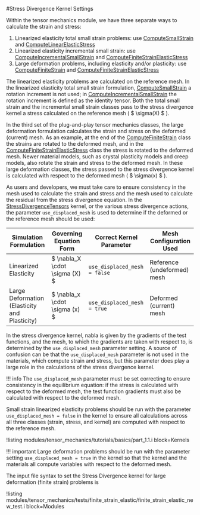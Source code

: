 #Stress Divergence Kernel Settings

Within the tensor mechanics module, we have three separate ways to calculate the strain and stress:

1. Linearized elasticity total small strain problems: use [ComputeSmallStrain](/ComputeSmallStrain.md) and [ComputeLinearElasticStress](/ComputeLinearElasticStress.md)
2. Linearized elasticity incremental small strain: use [ComputeIncrementalSmallStrain](/ComputeIncrementalSmallStrain.md) and [ComputeFiniteStrainElasticStress](/ComputeFiniteStrainElasticStress.md)
3. Large deformation problems, including elasticity and/or plasticity: use [ComputeFiniteStrain](/ComputeFiniteStrain.md) and [ComputeFiniteStrainElasticStress](/ComputeFiniteStrainElasticStress.md)

The linearized elasticity problems are calculated on the reference mesh.  In the linearized elasticity total small strain formulation, [ComputeSmallStrain](/ComputeSmallStrain.md) a rotation increment is not used; in [ComputeIncrementalSmallStrain](/ComputeIncrementalSmallStrain.md) the rotation increment is defined as the identity tensor.  Both the total small strain and the incremental small strain classes pass to the stress divergence kernel a stress calculated on the reference mesh ( $ \sigma(X) $ ).

In the third set of the plug-and-play tensor mechanics classes, the large deformation formulation calculates the strain and stress on the deformed (current) mesh.  As an example, at the end of the [ComputeFiniteStrain](/ComputeFiniteStrain.md) class the strains are rotated to the deformed mesh, and in the [ComputeFiniteStrainElasticStress](/ComputeFiniteStrainElasticStress.md) class the stress is rotated to the deformed mesh.  Newer material models, such as crystal plasticity models and creep models, also rotate the strain and stress to the deformed mesh.  In these large deformation classes, the stress passed to the stress divergence kernel is calculated with respect to the deformed mesh ( $ \sigma(x) $ ).

As users and developers, we must take care to ensure consistency in the mesh used to calculate the strain and stress and the mesh used to calculate the residual from the stress divergence equation.  In the [StressDivergenceTensors](/StressDivergenceTensors.md) kernel, or the various stress divergence actions, the parameter `use_displaced_mesh` is used to determine if the deformed or the reference mesh should be used:

| Simulation Formulation | Governing Equation Form  | Correct Kernel Parameter | Mesh Configuration Used |
| - | - | - | - |
| Linearized Elasticity | $ \nabla_X \cdot \sigma (X) $ | `use_displaced_mesh = false` | Reference (undeformed) mesh |
| Large Deformation (Elasticity and Plasticity) | $ \nabla_x \cdot \sigma (x) $ | `use_displaced_mesh = true ` | Deformed (current) mesh |

In the stress divergence kernel, nabla is given by the gradients of the test functions, and the mesh, to which the gradients are taken with respect to, is determined by the `use_displaced_mesh` parameter setting.  A source of confusion can be that the `use_displaced_mesh` parameter is not used in the materials, which compute strain and stress, but this parameter does play a large role in the calculations of the stress divergence kernel.

!!! info
    The `use_displaced_mesh` parameter must be set correcting to ensure consistency in the equilibrium equation:  if the stress is calculated with respect to the deformed mesh, the test function gradients must also be calculated with respect to the deformed mesh.

Small strain linearized elasticity problems should be run with the parameter `use_displaced_mesh = false` in the kernel to ensure all calculations across all three classes (strain, stress, and kernel) are computed with respect to the reference mesh.

!listing modules/tensor_mechanics/tutorials/basics/part_1.1.i block=Kernels

!!! important
    Large deformation problems should be run with the parameter setting `use_displaced_mesh = true` in the kernel so that the kernel and the materials all compute variables with respect to the deformed mesh.

The input file syntax to set the Stress Divergence kernel for large deformation (finite strain) problems is

!listing modules/tensor_mechanics/tests/finite_strain_elastic/finite_strain_elastic_new_test.i block=Modules

